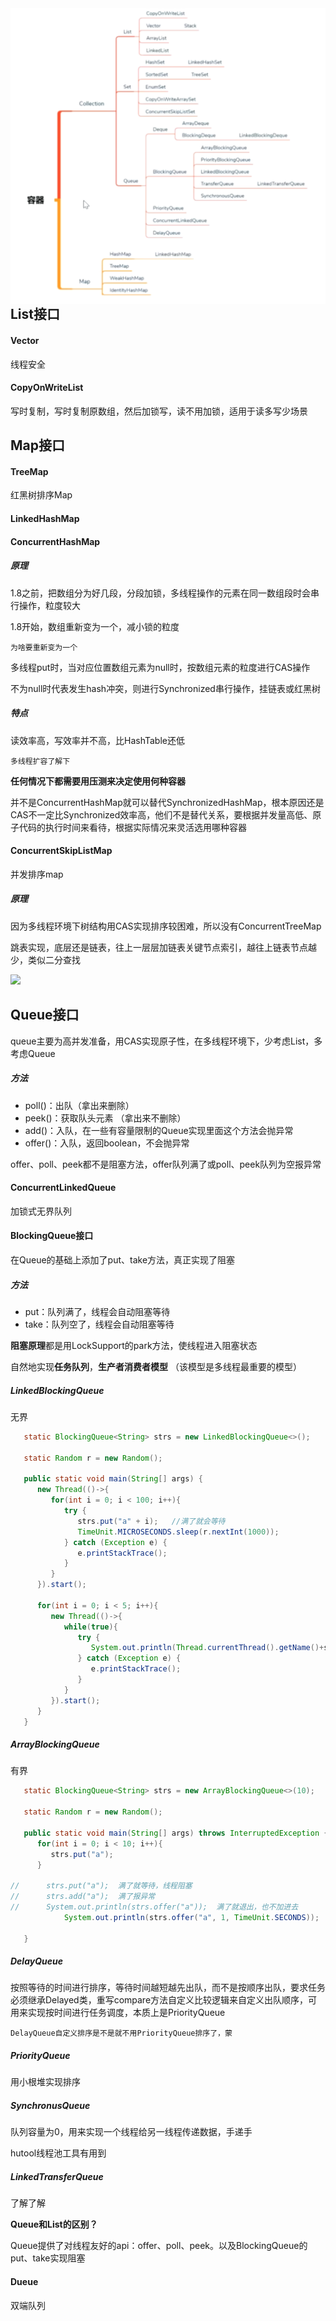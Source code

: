 <img src=".\pic\容器及并发容器.png" style="zoom:67%; float:left" />

## List接口

#### Vector

线程安全



#### CopyOnWriteList

写时复制，写时复制原数组，然后加锁写，读不用加锁，适用于读多写少场景







## Map接口

#### TreeMap

红黑树排序Map



#### LinkedHashMap



#### ConcurrentHashMap

##### 原理

1.8之前，把数组分为好几段，分段加锁，多线程操作的元素在同一数组段时会串行操作，粒度较大

1.8开始，数组重新变为一个，减小锁的粒度

`为啥要重新变为一个`

多线程put时，当对应位置数组元素为null时，按数组元素的粒度进行CAS操作

不为null时代表发生hash冲突，则进行Synchronized串行操作，挂链表或红黑树

##### 特点

读效率高，写效率并不高，比HashTable还低

`多线程扩容了解下`

**任何情况下都需要用压测来决定使用何种容器**

并不是ConcurrentHashMap就可以替代SynchronizedHashMap，根本原因还是CAS不一定比Synchronized效率高，他们不是替代关系，要根据并发量高低、原子代码的执行时间来看待，根据实际情况来灵活选用哪种容器



#### ConcurrentSkipListMap

并发排序map

##### 原理

因为多线程环境下树结构用CAS实现排序较困难，所以没有ConcurrentTreeMap

跳表实现，底层还是链表，往上一层层加链表关键节点索引，越往上链表节点越少，类似二分查找

![](D:\Learning\Gunners-Java\Part2\2.多线程\pic\跳表结构.png)







## Queue接口

queue主要为高并发准备，用CAS实现原子性，在多线程环境下，少考虑List，多考虑Queue

##### 方法

- poll()：出队（拿出来删除）
- peek()：获取队头元素 （拿出来不删除）
- add()：入队，在一些有容量限制的Queue实现里面这个方法会抛异常
- offer()：入队，返回boolean，不会抛异常

offer、poll、peek都不是阻塞方法，offer队列满了或poll、peek队列为空报异常



#### ConcurrentLinkedQueue

加锁式无界队列



#### BlockingQueue接口

在Queue的基础上添加了put、take方法，真正实现了阻塞

##### 方法

- put：队列满了，线程会自动阻塞等待
- take：队列空了，线程会自动阻塞等待

**阻塞原理**都是用LockSupport的park方法，使线程进入阻塞状态

自然地实现**任务队列**，**生产者消费者模型** （该模型是多线程最重要的模型）



##### LinkedBlockingQueue

无界

```java
   static BlockingQueue<String> strs = new LinkedBlockingQueue<>();

   static Random r = new Random();

   public static void main(String[] args) {
      new Thread(()->{
         for(int i = 0; i < 100; i++){
            try {
               strs.put("a" + i);   //满了就会等待
               TimeUnit.MICROSECONDS.sleep(r.nextInt(1000)); 
            } catch (Exception e) {
               e.printStackTrace();
            }
         }
      }).start();

      for(int i = 0; i < 5; i++){
         new Thread(()->{
            while(true){
               try {
                  System.out.println(Thread.currentThread().getName()+strs.take()); //空了就会等待
               } catch (Exception e) {
                  e.printStackTrace();
               }
            }
         }).start();
      }
   }
```



##### ArrayBlockingQueue

有界

```java
   static BlockingQueue<String> strs = new ArrayBlockingQueue<>(10);

   static Random r = new Random();
   
   public static void main(String[] args) throws InterruptedException {
      for(int i = 0; i < 10; i++){
         strs.put("a");
      }

//		strs.put("a");  满了就等待，线程阻塞
//		strs.add("a");  满了报异常
//		System.out.println(strs.offer("a"));  满了就退出，也不加进去
      		System.out.println(strs.offer("a", 1, TimeUnit.SECONDS));  //在规定时间内，满了就退出

   }
```



##### DelayQueue

按照等待的时间进行排序，等待时间越短越先出队，而不是按顺序出队，要求任务必须继承Delayed类，重写compare方法自定义比较逻辑来自定义出队顺序，可用来实现按时间进行任务调度，本质上是PriorityQueue   

`DelayQueue自定义排序是不是就不用PriorityQueue排序了，蒙`



##### PriorityQueue

用小根堆实现排序



##### SynchronusQueue

队列容量为0，用来实现一个线程给另一线程传递数据，手递手

hutool线程池工具有用到



##### LinkedTransferQueue

了解了解



**Queue和List的区别？**

Queue提供了对线程友好的api：offer、poll、peek。以及BlockingQueue的put、take实现阻塞



#### Dueue

双端队列